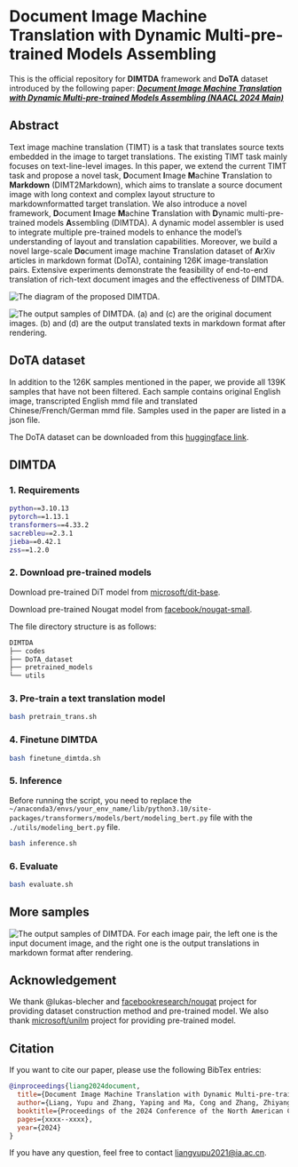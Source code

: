 # Document Image Machine Translation with Dynamic Multi-pre-trained Models Assembling

This is the official repository for **DIMTDA** framework and **DoTA** dataset introduced by the following paper: [***Document Image Machine Translation with Dynamic Multi-pre-trained Models Assembling (NAACL 2024 Main)***](https://liangyupu.github.io/)

## Abstract
Text image machine translation (TIMT) is a task that translates source texts embedded in the image to target translations.
The existing TIMT task mainly focuses on text-line-level images.
In this paper, we extend the current TIMT task and propose a novel task, **D**ocument **I**mage **M**achine **T**ranslation to **Markdown** (DIMT2Markdown), which aims to translate a source document image with long context and complex layout structure to markdownformatted target translation.
We also introduce a novel framework, **D**ocument **I**mage **M**achine **T**ranslation with **D**ynamic multi-pre-trained models **A**ssembling (DIMTDA).
A dynamic model assembler is used to integrate multiple pre-trained models to enhance the model’s understanding of layout and translation capabilities.
Moreover, we build a novel large-scale **Do**cument image machine **T**ranslation dataset of **A**rXiv articles in markdown format (DoTA), containing 126K image-translation pairs.
Extensive experiments demonstrate the feasibility of end-to-end translation of rich-text document images and the effectiveness of DIMTDA.

![The diagram of the proposed DIMTDA.](images/fig_model.png)

![The output samples of DIMTDA. (a) and (c) are the original document images. (b) and (d) are the output translated texts in markdown format after rendering.](images/fig_samples.png)

## DoTA dataset
In addition to the 126K samples mentioned in the paper, we provide all 139K samples that have not been filtered.
Each sample contains original English image, transcripted English mmd file and translated Chinese/French/German mmd file.
Samples used in the paper are listed in a json file.

The DoTA dataset can be downloaded from this [huggingface link](https://huggingface.co/datasets/liangyupu/DoTA_dataset).

## DIMTDA
### 1. Requirements
```bash
python==3.10.13
pytorch==1.13.1
transformers==4.33.2
sacrebleu==2.3.1
jieba==0.42.1
zss==1.2.0
```

### 2. Download pre-trained models
Download pre-trained DiT model from [microsoft/dit-base](https://huggingface.co/microsoft/dit-base).

Download pre-trained Nougat model from [facebook/nougat-small](https://huggingface.co/facebook/nougat-small).

The file directory structure is as follows:
```bash
DIMTDA
├── codes
├── DoTA_dataset
├── pretrained_models
└── utils
```

### 3. Pre-train a text translation model
```bash
bash pretrain_trans.sh
```

### 4. Finetune DIMTDA
```bash
bash finetune_dimtda.sh
```

### 5. Inference
Before running the script, you need to replace the `~/anaconda3/envs/your_env_name/lib/python3.10/site-packages/transformers/models/bert/modeling_bert.py` file with the `./utils/modeling_bert.py` file.
```bash
bash inference.sh
```

### 6. Evaluate
```bash
bash evaluate.sh
```

## More samples
![The output samples of DIMTDA. For each image pair, the left one is the input document image, and the right one is the output translations in markdown format after rendering.](images/fig_appendix.png)


## Acknowledgement
We thank @lukas-blecher and [facebookresearch/nougat](https://github.com/facebookresearch/nougat) project for providing dataset construction method and pre-trained model.
We also thank [microsoft/unilm](https://github.com/microsoft/unilm/tree/master/dit) project for providing pre-trained model.

## Citation
If you want to cite our paper, please use the following BibTex entries:
```BibTex
@inproceedings{liang2024document,
  title={Document Image Machine Translation with Dynamic Multi-pre-trained Models Assembling},
  author={Liang, Yupu and Zhang, Yaping and Ma, Cong and Zhang, Zhiyang and Zhao, Yang and Xiang, Lu and Zong, Chengqing and Zhou, Yu},
  booktitle={Proceedings of the 2024 Conference of the North American Chapter of the Association for Computational Linguistics: Human Language Technologies},
  pages={xxxx--xxxx},
  year={2024}
}
```

If you have any question, feel free to contact [liangyupu2021@ia.ac.cn](mailto:liangyupu2021@ia.ac.cn).
